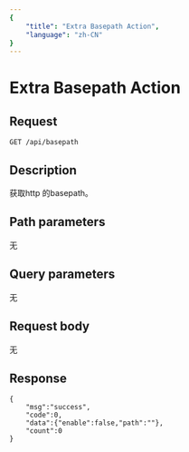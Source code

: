 ```yaml
---
{
    "title": "Extra Basepath Action",
    "language": "zh-CN"
}
---
```


# Extra Basepath Action

## Request

`GET /api/basepath`

## Description

获取http 的basepath。
    
## Path parameters

无

## Query parameters

无

## Request body

无

## Response

```
{
    "msg":"success",
    "code":0,
    "data":{"enable":false,"path":""},
    "count":0
}
```
